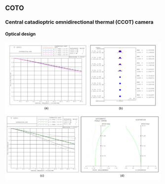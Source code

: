 ## COTO
### Central catadioptric omnidirectional thermal (CCOT) camera
#### Optical design
![Optical design](./optical_design1.PNG)
![Optical design](./optical_design2.PNG)
